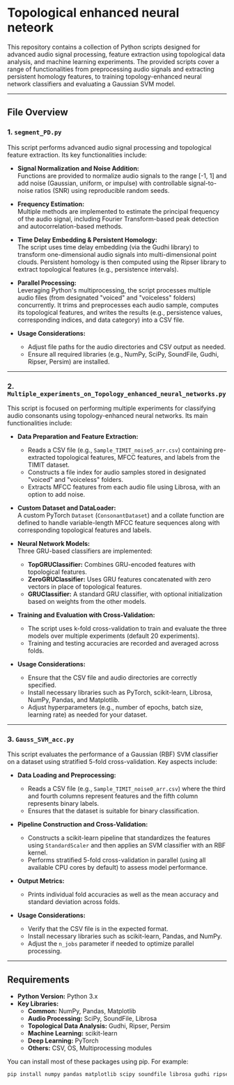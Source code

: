 # Topological enhanced neural neteork

This repository contains a collection of Python scripts designed for advanced audio signal processing, feature extraction using topological data analysis, and machine learning experiments. The provided scripts cover a range of functionalities from preprocessing audio signals and extracting persistent homology features, to training topology-enhanced neural network classifiers and evaluating a Gaussian SVM model.

---

## File Overview

### 1. `segment_PD.py`
This script performs advanced audio signal processing and topological feature extraction. Its key functionalities include:

- **Signal Normalization and Noise Addition:**  
  Functions are provided to normalize audio signals to the range [-1, 1] and add noise (Gaussian, uniform, or impulse) with controllable signal-to-noise ratios (SNR) using reproducible random seeds.

- **Frequency Estimation:**  
  Multiple methods are implemented to estimate the principal frequency of the audio signal, including Fourier Transform-based peak detection and autocorrelation-based methods.

- **Time Delay Embedding & Persistent Homology:**  
  The script uses time delay embedding (via the Gudhi library) to transform one-dimensional audio signals into multi-dimensional point clouds. Persistent homology is then computed using the Ripser library to extract topological features (e.g., persistence intervals).

- **Parallel Processing:**  
  Leveraging Python's multiprocessing, the script processes multiple audio files (from designated "voiced" and "voiceless" folders) concurrently. It trims and preprocesses each audio sample, computes its topological features, and writes the results (e.g., persistence values, corresponding indices, and data category) into a CSV file.

- **Usage Considerations:**  
  - Adjust file paths for the audio directories and CSV output as needed.  
  - Ensure all required libraries (e.g., NumPy, SciPy, SoundFile, Gudhi, Ripser, Persim) are installed.

---

### 2. `Multiple_experiments_on_Topology_enhanced_neural_networks.py`
This script is focused on performing multiple experiments for classifying audio consonants using topology-enhanced neural networks. Its main functionalities include:

- **Data Preparation and Feature Extraction:**  
  - Reads a CSV file (e.g., `Sample_TIMIT_noise5_arr.csv`) containing pre-extracted topological features, MFCC features, and labels from the TIMIT dataset.  
  - Constructs a file index for audio samples stored in designated "voiced" and "voiceless" folders.  
  - Extracts MFCC features from each audio file using Librosa, with an option to add noise.

- **Custom Dataset and DataLoader:**  
  A custom PyTorch `Dataset` (`ConsonantDataset`) and a collate function are defined to handle variable-length MFCC feature sequences along with corresponding topological features and labels.

- **Neural Network Models:**  
  Three GRU-based classifiers are implemented:
  - **TopGRUClassifier:** Combines GRU-encoded features with topological features.
  - **ZeroGRUClassifier:** Uses GRU features concatenated with zero vectors in place of topological features.
  - **GRUClassifier:** A standard GRU classifier, with optional initialization based on weights from the other models.
  
- **Training and Evaluation with Cross-Validation:**  
  - The script uses k-fold cross-validation to train and evaluate the three models over multiple experiments (default 20 experiments).  
  - Training and testing accuracies are recorded and averaged across folds.
  
- **Usage Considerations:**  
  - Ensure that the CSV file and audio directories are correctly specified.  
  - Install necessary libraries such as PyTorch, scikit-learn, Librosa, NumPy, Pandas, and Matplotlib.  
  - Adjust hyperparameters (e.g., number of epochs, batch size, learning rate) as needed for your dataset.

---

### 3. `Gauss_SVM_acc.py`
This script evaluates the performance of a Gaussian (RBF) SVM classifier on a dataset using stratified 5-fold cross-validation. Key aspects include:

- **Data Loading and Preprocessing:**  
  - Reads a CSV file (e.g., `Sample_TIMIT_noise0_arr.csv`) where the third and fourth columns represent features and the fifth column represents binary labels.
  - Ensures that the dataset is suitable for binary classification.

- **Pipeline Construction and Cross-Validation:**  
  - Constructs a scikit-learn pipeline that standardizes the features using `StandardScaler` and then applies an SVM classifier with an RBF kernel.
  - Performs stratified 5-fold cross-validation in parallel (using all available CPU cores by default) to assess model performance.

- **Output Metrics:**  
  - Prints individual fold accuracies as well as the mean accuracy and standard deviation across folds.

- **Usage Considerations:**  
  - Verify that the CSV file is in the expected format.  
  - Install necessary libraries such as scikit-learn, Pandas, and NumPy.
  - Adjust the `n_jobs` parameter if needed to optimize parallel processing.

---

## Requirements

- **Python Version:** Python 3.x
- **Key Libraries:**
  - **Common:** NumPy, Pandas, Matplotlib
  - **Audio Processing:** SciPy, SoundFile, Librosa
  - **Topological Data Analysis:** Gudhi, Ripser, Persim
  - **Machine Learning:** scikit-learn
  - **Deep Learning:** PyTorch
  - **Others:** CSV, OS, Multiprocessing modules

You can install most of these packages using pip. For example:

```bash
pip install numpy pandas matplotlib scipy soundfile librosa gudhi ripser persim scikit-learn torch
